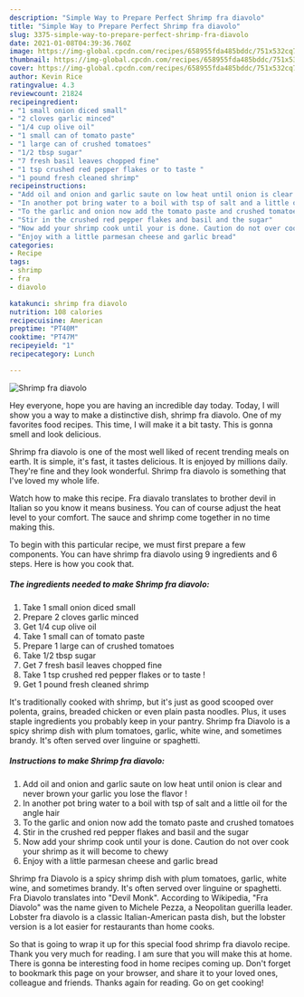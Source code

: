 ```yaml
---
description: "Simple Way to Prepare Perfect Shrimp fra diavolo"
title: "Simple Way to Prepare Perfect Shrimp fra diavolo"
slug: 3375-simple-way-to-prepare-perfect-shrimp-fra-diavolo
date: 2021-01-08T04:39:36.760Z
image: https://img-global.cpcdn.com/recipes/658955fda485bddc/751x532cq70/shrimp-fra-diavolo-recipe-main-photo.jpg
thumbnail: https://img-global.cpcdn.com/recipes/658955fda485bddc/751x532cq70/shrimp-fra-diavolo-recipe-main-photo.jpg
cover: https://img-global.cpcdn.com/recipes/658955fda485bddc/751x532cq70/shrimp-fra-diavolo-recipe-main-photo.jpg
author: Kevin Rice
ratingvalue: 4.3
reviewcount: 21824
recipeingredient:
- "1 small onion diced small"
- "2 cloves garlic minced"
- "1/4 cup olive oil"
- "1 small can of tomato paste"
- "1 large can of crushed tomatoes"
- "1/2 tbsp sugar"
- "7 fresh basil leaves chopped fine"
- "1 tsp crushed red pepper flakes or to taste "
- "1 pound fresh cleaned shrimp"
recipeinstructions:
- "Add oil and onion and garlic saute on low heat until onion is clear and never brown your garlic you lose the flavor !"
- "In another pot bring water to a boil with tsp of salt and a little oil for the angle hair"
- "To the garlic and onion now add the tomato paste and crushed tomatoes"
- "Stir in the crushed red pepper flakes and basil and the sugar"
- "Now add your shrimp cook until your is done. Caution do not over cook your shrimp as it will become to chewy"
- "Enjoy with a little parmesan cheese and garlic bread"
categories:
- Recipe
tags:
- shrimp
- fra
- diavolo

katakunci: shrimp fra diavolo 
nutrition: 108 calories
recipecuisine: American
preptime: "PT40M"
cooktime: "PT47M"
recipeyield: "1"
recipecategory: Lunch

---
```



![Shrimp fra diavolo](https://img-global.cpcdn.com/recipes/658955fda485bddc/751x532cq70/shrimp-fra-diavolo-recipe-main-photo.jpg)

Hey everyone, hope you are having an incredible day today. Today, I will show you a way to make a distinctive dish, shrimp fra diavolo. One of my favorites food recipes. This time, I will make it a bit tasty. This is gonna smell and look delicious.

Shrimp fra diavolo is one of the most well liked of recent trending meals on earth. It is simple, it's fast, it tastes delicious. It is enjoyed by millions daily. They're fine and they look wonderful. Shrimp fra diavolo is something that I've loved my whole life.

Watch how to make this recipe. Fra diavalo translates to brother devil in Italian so you know it means business. You can of course adjust the heat level to your comfort. The sauce and shrimp come together in no time making this.


To begin with this particular recipe, we must first prepare a few components. You can have shrimp fra diavolo using 9 ingredients and 6 steps. Here is how you cook that.

<!--inarticleads1-->

##### The ingredients needed to make Shrimp fra diavolo:

1. Take 1 small onion diced small
1. Prepare 2 cloves garlic minced
1. Get 1/4 cup olive oil
1. Take 1 small can of tomato paste
1. Prepare 1 large can of crushed tomatoes
1. Take 1/2 tbsp sugar
1. Get 7 fresh basil leaves chopped fine
1. Take 1 tsp crushed red pepper flakes or to taste !
1. Get 1 pound fresh cleaned shrimp


It&#39;s traditionally cooked with shrimp, but it&#39;s just as good scooped over polenta, grains, breaded chicken or even plain pasta noodles. Plus, it uses staple ingredients you probably keep in your pantry. Shrimp fra Diavolo is a spicy shrimp dish with plum tomatoes, garlic, white wine, and sometimes brandy. It&#39;s often served over linguine or spaghetti. 

<!--inarticleads2-->

##### Instructions to make Shrimp fra diavolo:

1. Add oil and onion and garlic saute on low heat until onion is clear and never brown your garlic you lose the flavor !
1. In another pot bring water to a boil with tsp of salt and a little oil for the angle hair
1. To the garlic and onion now add the tomato paste and crushed tomatoes
1. Stir in the crushed red pepper flakes and basil and the sugar
1. Now add your shrimp cook until your is done. Caution do not over cook your shrimp as it will become to chewy
1. Enjoy with a little parmesan cheese and garlic bread


Shrimp fra Diavolo is a spicy shrimp dish with plum tomatoes, garlic, white wine, and sometimes brandy. It&#39;s often served over linguine or spaghetti. Fra Diavolo translates into &#34;Devil Monk&#34;. According to Wikipedia, &#34;Fra Diavolo&#34; was the name given to Michele Pezza, a Neopolitan guerilla leader. Lobster fra diavolo is a classic Italian-American pasta dish, but the lobster version is a lot easier for restaurants than home cooks. 

So that is going to wrap it up for this special food shrimp fra diavolo recipe. Thank you very much for reading. I am sure that you will make this at home. There is gonna be interesting food in home recipes coming up. Don't forget to bookmark this page on your browser, and share it to your loved ones, colleague and friends. Thanks again for reading. Go on get cooking!

